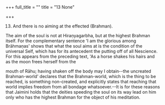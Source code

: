 +++
full_title = ""
title = "13 None"

+++


13. And there is no aiming at the effected (Brahman).

The aim of the soul is not at Hiraṇyagarbha, but at the highest Brahman itself. For the complementary sentence 'I am the glorious among Brāhmaṇas' shows that what the soul aims at is the condition of the universal Self, which has for its antecedent the putting off of all Nescience. For this appears from the preceding text, 'As a horse shakes his hairs and as the moon frees herself from the

mouth of Rāhu; having shaken off the body may I obtain--the uncreated Brahman-world' declares that the Brahman-world, which is the thing to be reached, is something non-created, and explicitly states that reaching that world implies freedom from all bondage whatsoever.--It is for these reasons that Jaimini holds that the deities speeding the soul on its way lead on him only who has the highest Brahman for the object of his meditation.

